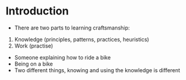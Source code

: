# Introduction

- There are two parts to learning craftsmanship:

1. Knowledge (principles, patterns, practices, heuristics)
2. Work (practise)

- Someone explaining how to ride a bike
- Being on a bike
- Two different things, knowing and using the knowledge is different
